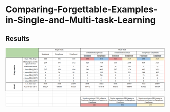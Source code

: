# Comparing-Forgettable-Examples-in-Single-and-Multi-task-Learning

## Results

![res](https://github.com/vassef/Comparing-Forgettable-Examples-in-Single-and-Multi-task-Learning/blob/6ed2a027f27d6b9e76e8957bc99307ac4c612524/Result.png)
